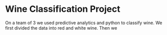 # Wine Classification Project

On a team of 3 we used predictive analytics and python to classify wine. We first divided the data into red and white wine.
Then we 
